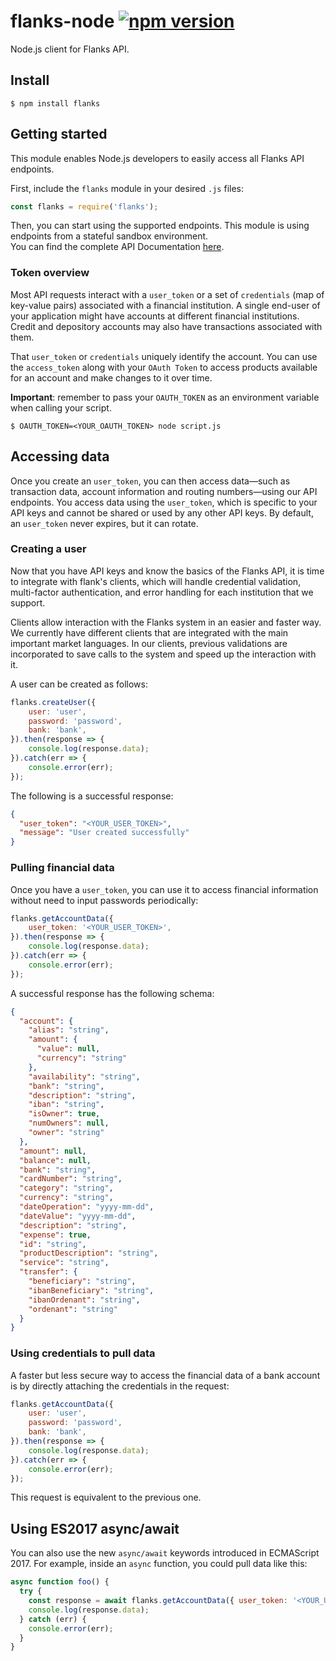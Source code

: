# flanks-node [![npm version](https://img.shields.io/npm/v/flanks.svg?color=green)](https://www.npmjs.com/package/flanks)
Node.js client for Flanks API.

## Install

```console
$ npm install flanks
```

## Getting started
This module enables Node.js developers to easily access all Flanks API endpoints.  
  
First, include the `flanks` module in your desired `.js` files:  
```js
const flanks = require('flanks');
```
Then, you can start using the supported endpoints. This module is using endpoints from a stateful sandbox environment.  
You can find the complete API Documentation [here](https://docs.flanks.io/ "Flanks API Docs").

### Token overview
Most API requests interact with a `user_token` or a set of `credentials` (map of key-value pairs) associated with a financial institution. A single end-user of your application might have accounts at different financial institutions.  
Credit and depository accounts may also have transactions associated with them.  
  
That `user_token` or `credentials` uniquely identify the account. You can use the `access_token` along with your `OAuth Token` to access products available for an account and make changes to it over time.  

**Important**: remember to pass your `OAUTH_TOKEN` as an environment variable when calling your script.
```console
$ OAUTH_TOKEN=<YOUR_OAUTH_TOKEN> node script.js
```

## Accessing data

Once you create an `user_token`, you can then access data—such as transaction data, account information and routing numbers—using our API endpoints. You access data using the `user_token`, which is specific to your API keys and cannot be shared or used by any other API keys. By default, an `user_token` never expires, but it can rotate.  

### Creating a user

Now that you have API keys and know the basics of the Flanks API, it is time to integrate with flank's clients, which will handle credential validation, multi-factor authentication, and error handling for each institution that we support.  
  
Clients allow interaction with the Flanks system in an easier and faster way. We currently have different clients that are integrated with the main important market languages. In our clients, previous validations are incorporated to save calls to the system and speed up the interaction with it.  

A user can be created as follows:  
```js
flanks.createUser({
    user: 'user',
    password: 'password',
    bank: 'bank',
}).then(response => {
    console.log(response.data);
}).catch(err => {
    console.error(err);
});
```
The following is a successful response:
```json
{
  "user_token": "<YOUR_USER_TOKEN>",
  "message": "User created successfully"
}
```

### Pulling financial data
Once you have a `user_token`, you can use it to access financial information without need to input passwords periodically:  

```js
flanks.getAccountData({
    user_token: '<YOUR_USER_TOKEN>',
}).then(response => {
    console.log(response.data);
}).catch(err => {
    console.error(err);
});
```

A successful response has the following schema:

```json
{
  "account": {
    "alias": "string",
    "amount": {
      "value": null,
      "currency": "string"
    },
    "availability": "string",
    "bank": "string",
    "description": "string",
    "iban": "string",
    "isOwner": true,
    "numOwners": null,
    "owner": "string"
  },
  "amount": null,
  "balance": null,
  "bank": "string",
  "cardNumber": "string",
  "category": "string",
  "currency": "string",
  "dateOperation": "yyyy-mm-dd",
  "dateValue": "yyyy-mm-dd",
  "description": "string",
  "expense": true,
  "id": "string",
  "productDescription": "string",
  "service": "string",
  "transfer": {
    "beneficiary": "string",
    "ibanBeneficiary": "string",
    "ibanOrdenant": "string",
    "ordenant": "string"
  }
}
```

### Using credentials to pull data
A faster but less secure way to access the financial data of a bank account is by directly attaching the credentials in the request:

```js
flanks.getAccountData({
    user: 'user',
    password: 'password',
    bank: 'bank',
}).then(response => {
    console.log(response.data);
}).catch(err => {
    console.error(err);
});
```

This request is equivalent to the previous one.  

## Using ES2017 async/await

You can also use the new `async/await` keywords introduced in ECMAScript 2017. For example, inside an `async` function, you could pull data like this:  

```js
async function foo() {
  try {
    const response = await flanks.getAccountData({ user_token: '<YOUR_USER_TOKEN>' });
    console.log(response.data);  
  } catch (err) {
    console.error(err);
  }
}
```
